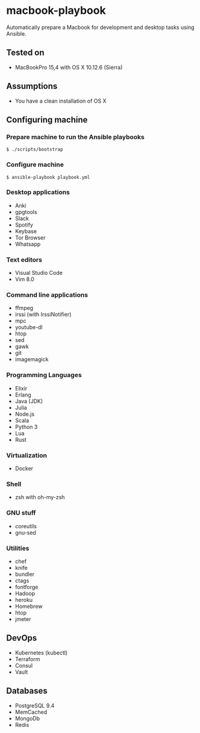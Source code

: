 
# macbook-playbook 

Automatically prepare a Macbook for development and desktop tasks using Ansible.


## Tested on

- MacBookPro 15,4 with OS X 10.12.6 (Sierra)

## Assumptions

- You have a clean installation of OS X

## Configuring machine

### Prepare machine to run the Ansible playbooks

    $ ./scripts/bootstrap

### Configure machine

    $ ansible-playbook playbook.yml

### Desktop applications

- Anki
- gpgtools
- Slack
- Spotify
- Keybase
- Tor Browser
- Whatsapp

### Text editors
- Visual Studio Code
- Vim 8.0

### Command line applications

- ffmpeg
- irssi (with IrssiNotifier)
- mpc
- youtube-dl
- htop
- sed
- gawk
- git 
- imagemagick


### Programming Languages

- Elixir
- Erlang
- Java (JDK)
- Julia
- Node.js
- Scala
- Python 3
- Lua
- Rust

### Virtualization

- Docker

### Shell

- zsh with oh-my-zsh
### GNU stuff

- coreutils
- gnu-sed

### Utilities

- chef
- knife
- bundler
- ctags
- fontforge
- Hadoop
- heroku
- Homebrew
- htop
- jmeter


## DevOps

- Kubernetes (kubectl)
- Terraform 
- Consul
- Vault

## Databases

- PostgreSQL 9.4
- MemCached
- MongoDb
- Redis

